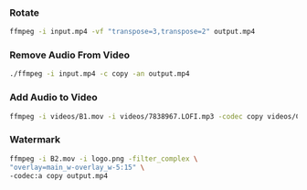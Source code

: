 ### Rotate

```sh
ffmpeg -i input.mp4 -vf "transpose=3,transpose=2" output.mp4
```

### Remove Audio From Video

```sh
./ffmpeg -i input.mp4 -c copy -an output.mp4

```

### Add Audio to Video

```sh
ffmpeg -i videos/B1.mov -i videos/7838967.LOFI.mp3 -codec copy videos/C.mov
```

### Watermark

```sh
ffmpeg -i B2.mov -i logo.png -filter_complex \
"overlay=main_w-overlay_w-5:15" \
-codec:a copy output.mp4
```
